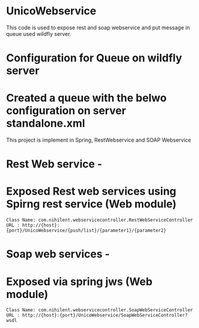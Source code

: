 # UnicoWebservice
This code is used to expose rest and soap webservice and put message in queue used wildfly server.

# Configuration for Queue on wildfly server
# Created a queue with the belwo configuration on server standalone.xml
<jms-destinations>
	<jms-queue name="gcdInputQueue">
		<entry name="queue/gcdInputQueue"/>
		<entry name="java:jboss/exported/jms/queue/gcdInputQueue"/>
	</jms-queue>
</jms-destinations>

This project is implement in Spring, RestWebservice and SOAP Webservice

# Rest Web service - 
# Exposed Rest web services using Spirng rest service (Web module)

    Class Name: com.nihilent.webservicecontroller.RestWebServiceController
    URL : http://{host}:{port}/UnicoWebservice/{push/list}/{parameter1}/{parameter2}

# Soap web services -
# Exposed via spring jws (Web module)

    Class Name: com.nihilent.webservicecontroller.SoapWebServiceController
    URL : http://{host}:{port}/UnicoWebservice/SoapWebServiceController?wsdl

